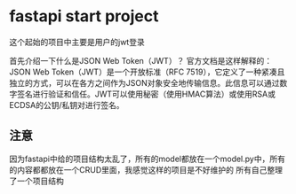 # fastapi start project

这个起始的项目中主要是用户的jwt登录

首先介绍一下什么是JSON Web Token（JWT）？
官方文档是这样解释的：JSON Web Token（JWT）是一个开放标准（RFC 7519），它定义了一种紧凑且独立的方式，可以在各方之间作为JSON对象安全地传输信息。此信息可以通过数字签名进行验证和信任。JWT可以使用秘密（使用HMAC算法）或使用RSA或ECDSA的公钥/私钥对进行签名。

## 注意
因为fastapi中给的项目结构太乱了，所有的model都放在一个model.py中，所有的内容都都放在一个CRUD里面，我感觉这样的项目是不好维护的
所有自己整理了一个项目结构


